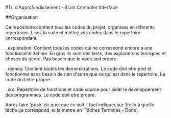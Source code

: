 #TL d'Approfondissement - Brain Computer Interface

##Organisation

Ce repositoire contient tous les codes du projet, organises en diferents repertoires. Lisez la suite et mettez vos codes dans le repertoire correspondant.

. exploration: Contient tous les codes qui ne correspond encore a une fonctionalite definie. En gros ils sont des tests, des explorations teoriques et choses du genre. Pas besoin que le code soit propre.

. demos: Contient toutes les demonstrations. Le code doit etre pret et fonctionner sans besoin de rien d'autre que ce qui est dans le repertoire. Le code doit etre propre.

. src: Repertoire de fonctions et code source pour aider le developpement des programmes. Le code doit etre propre.

Après faire 'push' de quoi que ce soit il faut indiquer sur Trello à quelle tâche ça correspond, et la mettre en 'Tâches Terminés - Done'.
